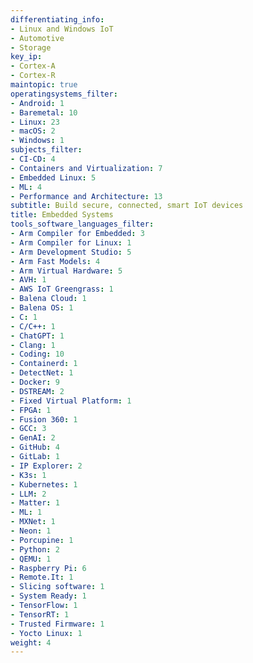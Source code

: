 ```yaml
---
differentiating_info:
- Linux and Windows IoT
- Automotive
- Storage
key_ip:
- Cortex-A
- Cortex-R
maintopic: true
operatingsystems_filter:
- Android: 1
- Baremetal: 10
- Linux: 23
- macOS: 2
- Windows: 1
subjects_filter:
- CI-CD: 4
- Containers and Virtualization: 7
- Embedded Linux: 5
- ML: 4
- Performance and Architecture: 13
subtitle: Build secure, connected, smart IoT devices
title: Embedded Systems
tools_software_languages_filter:
- Arm Compiler for Embedded: 3
- Arm Compiler for Linux: 1
- Arm Development Studio: 5
- Arm Fast Models: 4
- Arm Virtual Hardware: 5
- AVH: 1
- AWS IoT Greengrass: 1
- Balena Cloud: 1
- Balena OS: 1
- C: 1
- C/C++: 1
- ChatGPT: 1
- Clang: 1
- Coding: 10
- Containerd: 1
- DetectNet: 1
- Docker: 9
- DSTREAM: 2
- Fixed Virtual Platform: 1
- FPGA: 1
- Fusion 360: 1
- GCC: 3
- GenAI: 2
- GitHub: 4
- GitLab: 1
- IP Explorer: 2
- K3s: 1
- Kubernetes: 1
- LLM: 2
- Matter: 1
- ML: 1
- MXNet: 1
- Neon: 1
- Porcupine: 1
- Python: 2
- QEMU: 1
- Raspberry Pi: 6
- Remote.It: 1
- Slicing software: 1
- System Ready: 1
- TensorFlow: 1
- TensorRT: 1
- Trusted Firmware: 1
- Yocto Linux: 1
weight: 4
---
```

